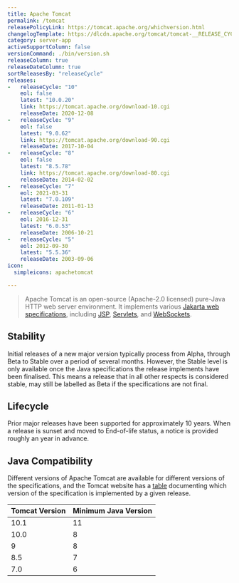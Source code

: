 ```yaml
---
title: Apache Tomcat
permalink: /tomcat
releasePolicyLink: https://tomcat.apache.org/whichversion.html
changelogTemplate: https://dlcdn.apache.org/tomcat/tomcat-__RELEASE_CYCLE__/v__LATEST__/RELEASE-NOTES
category: server-app
activeSupportColumn: false
versionCommand: ./bin/version.sh
releaseColumn: true
releaseDateColumn: true
sortReleasesBy: "releaseCycle"
releases:
-   releaseCycle: "10"
    eol: false
    latest: "10.0.20"
    link: https://tomcat.apache.org/download-10.cgi
    releaseDate: 2020-12-08
-   releaseCycle: "9"
    eol: false
    latest: "9.0.62"
    link: https://tomcat.apache.org/download-90.cgi
    releaseDate: 2017-10-04
-   releaseCycle: "8"
    eol: false
    latest: "8.5.78"
    link: https://tomcat.apache.org/download-80.cgi
    releaseDate: 2014-02-02
-   releaseCycle: "7"
    eol: 2021-03-31
    latest: "7.0.109"
    releaseDate: 2011-01-13
-   releaseCycle: "6"
    eol: 2016-12-31
    latest: "6.0.53"
    releaseDate: 2006-10-21
-   releaseCycle: "5"
    eol: 2012-09-30
    latest: "5.5.36"
    releaseDate: 2003-09-06
icon:
  simpleicons: apachetomcat

---
```


> Apache Tomcat is an open-source (Apache-2.0 licensed) pure-Java HTTP web server environment. It implements various [Jakarta web specifications][specs], including [JSP][jsp], [Servlets][servlet], and [WebSockets][websockets].

## Stability

Initial releases of a new major version typically process from Alpha, through Beta to Stable over a period of several months. However, the Stable level is only available once the Java specifications the release implements have been finalised. This means a release that in all other respects is considered stable, may still be labelled as Beta if the specifications are not final.

## Lifecycle

Prior major releases have been supported for approximately 10 years. When a release is sunset and moved to End-of-life status, a notice is provided roughly an year in advance.

## Java Compatibility

Different versions of Apache Tomcat are available for different versions of the specifications, and the Tomcat website has a [table](https://tomcat.apache.org/whichversion.html) documenting which version of the specification is implemented by a given release.

| Tomcat Version | Minimum Java Version |
|----------------|----------------------|
| 10.1           | 11                   |
| 10.0           | 8                    |
| 9              | 8                    |
| 8.5            | 7                    |
| 7.0            | 6                    |

[servlet]: https://projects.eclipse.org/projects/ee4j.servlet "Jakarta Servlet"
[jsp]: https://projects.eclipse.org/projects/ee4j.jsp "Jakarta Server Pages"
[websockets]: https://projects.eclipse.org/projects/ee4j.websocket "Jakarta WebSocket"
[specs]: https://projects.eclipse.org/projects/ee4j.jakartaee-platform
